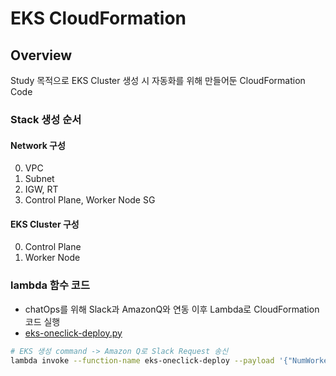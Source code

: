 # EKS CloudFormation
## Overview
Study 목적으로 EKS Cluster 생성 시 자동화를 위해 만들어둔 CloudFormation Code

### Stack 생성 순서
#### Network 구성
0. VPC
1. Subnet 
2. IGW, RT
3. Control Plane, Worker Node SG

#### EKS Cluster 구성
0. Control Plane
1. Worker Node

### lambda 함수 코드
- chatOps를 위해 Slack과 AmazonQ와 연동 이후 Lambda로 CloudFormation 코드 실행
- [eks-oneclick-deploy.py](./eks-oneclick-deploy.py)

```bash
# EKS 생성 command -> Amazon Q로 Slack Request 송신
lambda invoke --function-name eks-oneclick-deploy --payload '{"NumWorkerNodes":"2"}, {"WorkerNodesInstanceType":"t2.small"},{"KubernetesVersion":"1.29"}' --region ap-northeast-2
```